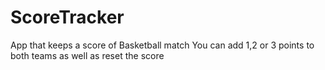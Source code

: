 # ScoreTracker
App that keeps a score of Basketball match
You can add 1,2 or 3 points to both teams as well as reset the score
